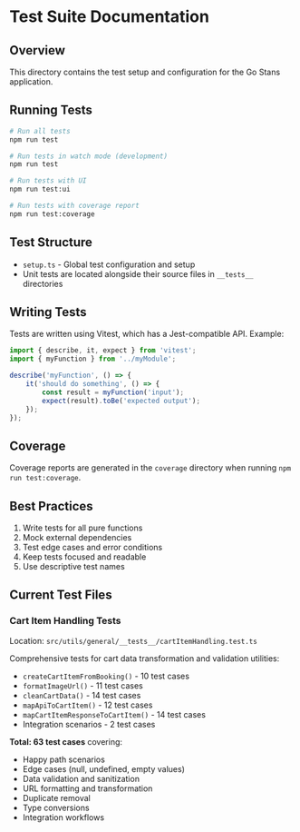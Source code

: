 # Test Suite Documentation

## Overview

This directory contains the test setup and configuration for the Go Stans application.

## Running Tests

```bash
# Run all tests
npm run test

# Run tests in watch mode (development)
npm run test

# Run tests with UI
npm run test:ui

# Run tests with coverage report
npm run test:coverage
```

## Test Structure

- `setup.ts` - Global test configuration and setup
- Unit tests are located alongside their source files in `__tests__` directories

## Writing Tests

Tests are written using Vitest, which has a Jest-compatible API. Example:

```typescript
import { describe, it, expect } from 'vitest';
import { myFunction } from '../myModule';

describe('myFunction', () => {
    it('should do something', () => {
        const result = myFunction('input');
        expect(result).toBe('expected output');
    });
});
```

## Coverage

Coverage reports are generated in the `coverage` directory when running `npm run test:coverage`.

## Best Practices

1. Write tests for all pure functions
2. Mock external dependencies
3. Test edge cases and error conditions
4. Keep tests focused and readable
5. Use descriptive test names

## Current Test Files

### Cart Item Handling Tests

Location: `src/utils/general/__tests__/cartItemHandling.test.ts`

Comprehensive tests for cart data transformation and validation utilities:
- `createCartItemFromBooking()` - 10 test cases
- `formatImageUrl()` - 11 test cases  
- `cleanCartData()` - 14 test cases
- `mapApiToCartItem()` - 12 test cases
- `mapCartItemResponseToCartItem()` - 14 test cases
- Integration scenarios - 2 test cases

**Total: 63 test cases** covering:
- Happy path scenarios
- Edge cases (null, undefined, empty values)
- Data validation and sanitization
- URL formatting and transformation
- Duplicate removal
- Type conversions
- Integration workflows